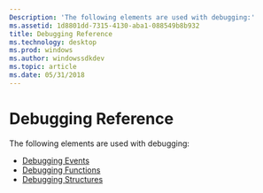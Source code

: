 ```yaml
---
Description: 'The following elements are used with debugging:'
ms.assetid: 1d8801dd-7315-4130-aba1-088549b8b932
title: Debugging Reference
ms.technology: desktop
ms.prod: windows
ms.author: windowssdkdev
ms.topic: article
ms.date: 05/31/2018
---
```


# Debugging Reference

The following elements are used with debugging:

-   [Debugging Events](debugging-events.md)
-   [Debugging Functions](debugging-functions.md)
-   [Debugging Structures](debugging-structures.md)

 

 



